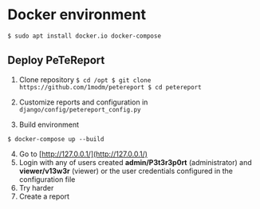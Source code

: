 # Docker environment

`$ sudo apt install docker.io docker-compose`

## Deploy PeTeReport

1. Clone repository
`
$ cd /opt
$ git clone https://github.com/1modm/petereport
$ cd petereport
`

2. Customize reports and configuration in `django/config/petereport_config.py`

3. Build environment

`
$ docker-compose up --build
`

4. Go to [http://127.0.0.1/](http://127.0.0.1/)
5. Login with any of users created **admin/P3t3r3p0rt** (administrator) and **viewer/v13w3r** (viewer) or the user credentials configured in the configuration file
6. Try harder
7. Create a report
